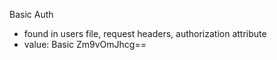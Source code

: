 Basic Auth
- found in users file, request headers, authorization attribute
- value: Basic Zm9vOmJhcg==

